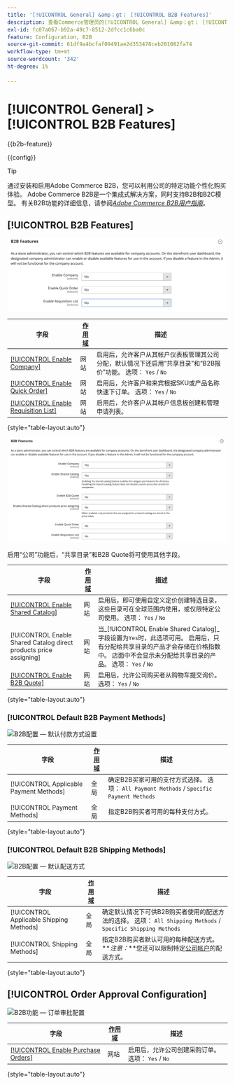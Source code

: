 ```yaml
---
title: '[!UICONTROL General] &amp；gt； [!UICONTROL B2B Features]'
description: 查看Commerce管理员的[!UICONTROL General] &amp；gt； [!UICONTROL B2B Features]页面上的配置设置。
exl-id: fc07a067-b92a-49c7-8512-2dfcc1c6ba0c
feature: Configuration, B2B
source-git-commit: 61df9a4bcfaf09491ae2d353478ceb281082fa74
workflow-type: tm+mt
source-wordcount: '342'
ht-degree: 1%

---
```


# [!UICONTROL General] > [!UICONTROL B2B Features]

{{b2b-feature}}

{{config}}

>[!TIP]
>
>通过安装和启用Adobe Commerce B2B，您可以利用公司的特定功能个性化购买体验。 Adobe Commerce B2B是一个集成式解决方案，同时支持B2B和B2C模型。 有关B2B功能的详细信息，请参阅&#x200B;[_Adobe Commerce B2B用户指南_](https://experienceleague.adobe.com/docs/commerce-admin/b2b/introduction.html)。

## [!UICONTROL B2B Features]

![B2B功能](./assets/b2b-features.png)<!-- zoom -->

| 字段 | [作用域](../../getting-started/websites-stores-views.md#scope-settings) | 描述 |
|------- |----------------------------------------------------------------------- |------------ |
| [[!UICONTROL Enable Company]](../../b2b/account-companies.md) | 网站 | 启用后，允许客户从其帐户仪表板管理其公司分配，默认情况下还启用“共享目录”和“B2B报价”功能。 选项： `Yes` / `No` |
| [[!UICONTROL Enable Quick Order]](../../b2b/quick-order.md) | 网站 | 启用后，允许客户和来宾根据SKU或产品名称快速下订单。 选项： `Yes` / `No` |
| [[!UICONTROL Enable Requisition List]](../../b2b/configure-requisition-lists.md) | 网站 | 启用后，允许客户从其帐户信息板创建和管理申请列表。 |

{style="table-layout:auto"}

![启用公司和共享目录的B2B功能](./assets/b2b-features-company-enabled.png)<!-- zoom -->

启用“公司”功能后，“共享目录”和B2B Quote将可使用其他字段。

| 字段 | [作用域](../../getting-started/websites-stores-views.md#scope-settings) | 描述 |
|------- |----------------------------------------------------------------------- |------------ |
| [[!UICONTROL Enable Shared Catalog]](../../b2b/catalog-shared.md) | 网站 | 启用后，即可使用自定义定价创建特选目录，这些目录可在全球范围内使用，或仅限特定公司使用。 选项： `Yes` / `No` |
| [!UICONTROL Enable Shared Catalog direct products price assigning] | 网站 | 当&#x200B;_[!UICONTROL Enable Shared Catalog]_字段设置为`Yes`时，此选项可用。 启用后，只有分配给共享目录的产品才会存储在价格指数中。 店面中不会显示未分配给共享目录的产品。 选项： `Yes` / `No` |
| [[!UICONTROL Enable B2B Quote]](../../b2b/configure-quotes.md) | 网站 | 启用后，允许公司购买者从购物车提交询价。 选项： `Yes` / `No` |

{style="table-layout:auto"}

### [!UICONTROL Default B2B Payment Methods]

![B2B配置 — 默认付款方式设置](./assets/b2b-features-default-payment-methods.png)<!-- zoom -->

| 字段 | [作用域](../../getting-started/websites-stores-views.md#scope-settings) | 描述 |
|------- |----------------------------------------------------------------------- |------------ |
| [!UICONTROL Applicable Payment Methods] | 全局 | 确定B2B买家可用的支付方式选择。 选项： `All Payment Methods` / `Specific Payment Methods` |
| [!UICONTROL Payment Methods] | 全局 | 指定B2B购买者可用的每种支付方式。 |

{style="table-layout:auto"}

### [!UICONTROL Default B2B Shipping Methods]

![B2B配置 — 默认配送方式](./assets/b2b-features-shipping-methods.png)<!-- zoom -->

| 字段 | [作用域](../../getting-started/websites-stores-views.md#scope-settings) | 描述 |
|------- |----------------------------------------------------------------------- |------------ |
| [!UICONTROL Applicable Shipping Methods] | 全局 | 确定默认情况下可供B2B购买者使用的配送方法的选择。 选项： `All Shipping Methods` / `Specific Shipping Methods` |
| [!UICONTROL Shipping Methods] | 全局 | 指定B2B购买者默认可用的每种配送方式。 <br/>**_注意：_**您还可以限制特定[公司帐户](../../b2b/account-companies.md)的配送方式。 |

{style="table-layout:auto"}

## [!UICONTROL Order Approval Configuration]

![B2B功能 — 订单审批配置](./assets/b2b-features-order-approval.png)<!-- zoom -->

| 字段 | [作用域](../../getting-started/websites-stores-views.md#scope-settings) | 描述 |
|------- |----------------------------------------------------------------------- |------------ |
| [[!UICONTROL Enable Purchase Orders]](../../stores-purchase/purchase-order.md) | 网站 | 启用后，允许公司创建采购订单。 选项： `Yes` / `No` |

{style="table-layout:auto"}


